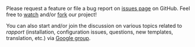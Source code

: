 Please request a feature or file a bug report on [issues page](https://github.com/aL3xa/rapport/issues) on GitHub. Feel free to [watch](https://github.com/aL3xa/rapport/toggle_watch) and/or [fork](https://github.com/aL3xa/rapport/fork_select) our project!

You can also start and/or join the discussion on various topics related to _rapport_ (installation, configuration issues, questions, new templates, translation, etc.) via [Google group](https://groups.google.com/group/rapport-package).
